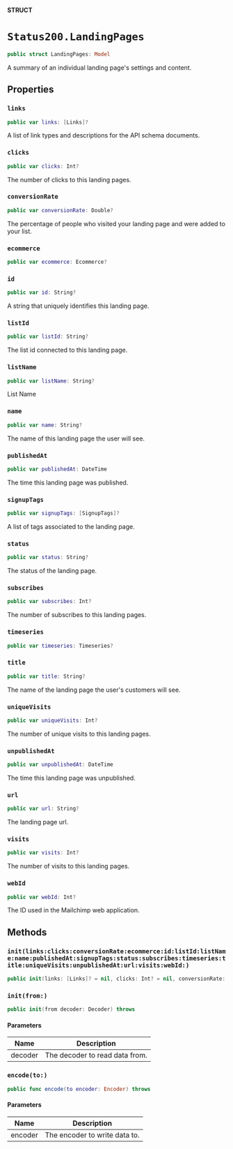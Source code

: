 **STRUCT**

# `Status200.LandingPages`

```swift
public struct LandingPages: Model
```

A summary of an individual landing page's settings and content.

## Properties
### `links`

```swift
public var links: [Links]?
```

A list of link types and descriptions for the API schema documents.

### `clicks`

```swift
public var clicks: Int?
```

The number of clicks to this landing pages.

### `conversionRate`

```swift
public var conversionRate: Double?
```

The percentage of people who visited your landing page and were added to your list.

### `ecommerce`

```swift
public var ecommerce: Ecommerce?
```

### `id`

```swift
public var id: String?
```

A string that uniquely identifies this landing page.

### `listId`

```swift
public var listId: String?
```

The list id connected to this landing page.

### `listName`

```swift
public var listName: String?
```

List Name

### `name`

```swift
public var name: String?
```

The name of this landing page the user will see.

### `publishedAt`

```swift
public var publishedAt: DateTime
```

The time this landing page was published.

### `signupTags`

```swift
public var signupTags: [SignupTags]?
```

A list of tags associated to the landing page.

### `status`

```swift
public var status: String?
```

The status of the landing page.

### `subscribes`

```swift
public var subscribes: Int?
```

The number of subscribes to this landing pages.

### `timeseries`

```swift
public var timeseries: Timeseries?
```

### `title`

```swift
public var title: String?
```

The name of the landing page the user's customers will see.

### `uniqueVisits`

```swift
public var uniqueVisits: Int?
```

The number of unique visits to this landing pages.

### `unpublishedAt`

```swift
public var unpublishedAt: DateTime
```

The time this landing page was unpublished.

### `url`

```swift
public var url: String?
```

The landing page url.

### `visits`

```swift
public var visits: Int?
```

The number of visits to this landing pages.

### `webId`

```swift
public var webId: Int?
```

The ID used in the Mailchimp web application.

## Methods
### `init(links:clicks:conversionRate:ecommerce:id:listId:listName:name:publishedAt:signupTags:status:subscribes:timeseries:title:uniqueVisits:unpublishedAt:url:visits:webId:)`

```swift
public init(links: [Links]? = nil, clicks: Int? = nil, conversionRate: Double? = nil, ecommerce: Ecommerce? = nil, id: String? = nil, listId: String? = nil, listName: String? = nil, name: String? = nil, publishedAt: Date? = nil, signupTags: [SignupTags]? = nil, status: String? = nil, subscribes: Int? = nil, timeseries: Timeseries? = nil, title: String? = nil, uniqueVisits: Int? = nil, unpublishedAt: Date? = nil, url: String? = nil, visits: Int? = nil, webId: Int? = nil)
```

### `init(from:)`

```swift
public init(from decoder: Decoder) throws
```

#### Parameters

| Name | Description |
| ---- | ----------- |
| decoder | The decoder to read data from. |

### `encode(to:)`

```swift
public func encode(to encoder: Encoder) throws
```

#### Parameters

| Name | Description |
| ---- | ----------- |
| encoder | The encoder to write data to. |
